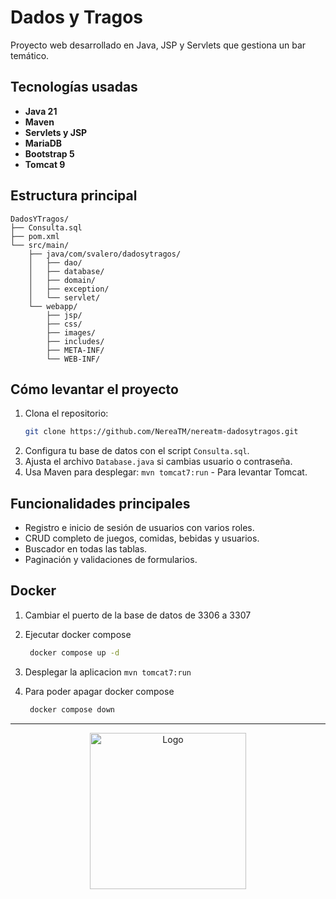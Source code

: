 # Dados y Tragos

Proyecto web desarrollado en Java, JSP y Servlets que gestiona un bar temático.

## Tecnologías usadas
- **Java 21**
- **Maven**
- **Servlets y JSP**
- **MariaDB**
- **Bootstrap 5**
- **Tomcat 9**

## Estructura principal
```
DadosYTragos/
├── Consulta.sql
├── pom.xml
└── src/main/
    ├── java/com/svalero/dadosytragos/
    │   ├── dao/
    │   ├── database/
    │   ├── domain/
    │   ├── exception/
    │   └── servlet/
    └── webapp/
        ├── jsp/
        ├── css/
        ├── images/
        ├── includes/
        ├── META-INF/
        └── WEB-INF/
```

## Cómo levantar el proyecto
1. Clona el repositorio:
   ```bash
   git clone https://github.com/NereaTM/nereatm-dadosytragos.git
   ```
2. Configura tu base de datos con el script `Consulta.sql`.
3. Ajusta el archivo `Database.java` si cambias usuario o contraseña.
4. Usa Maven para desplegar:
    `mvn tomcat7:run` - Para levantar Tomcat.

## Funcionalidades principales
- Registro e inicio de sesión de usuarios con varios roles.
- CRUD completo de juegos, comidas, bebidas y usuarios.
- Buscador en todas las tablas.
- Paginación y validaciones de formularios.

## Docker
1. Cambiar el puerto de la base de datos de 3306 a 3307
2. Ejecutar docker compose
   ```bash
    docker compose up -d
     ```
2. Desplegar la aplicacion
   `mvn tomcat7:run`

3. Para poder apagar docker compose 
   ```bash
    docker compose down
     ```
   
---

<p align="center">
  <img src="src/main/webapp/images/logo.png" alt="Logo" width="250"/>
</p>
